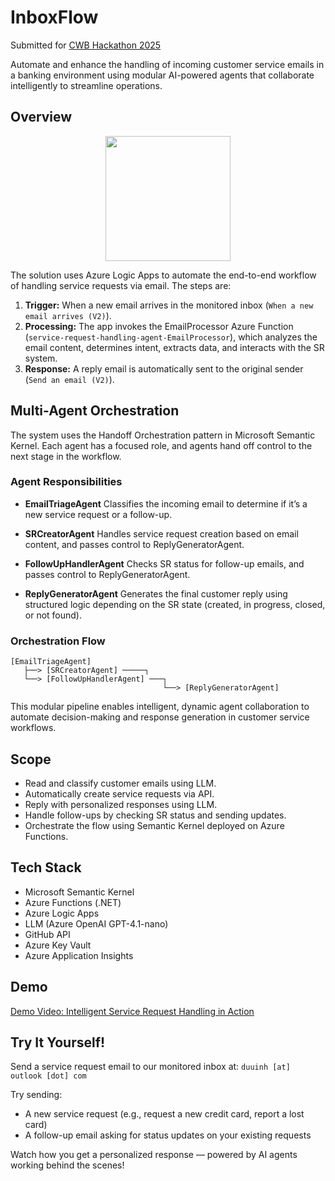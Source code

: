 # InboxFlow
Submitted for [CWB Hackathon 2025](https://www.cwbhackathon.com/problem-statements/mlai-intelligent-email-service-handling)

Automate and enhance the handling of incoming customer service emails in a banking environment using modular AI-powered agents that collaborate intelligently to streamline operations.

## Overview
<p align="center">
  <img src="https://github.com/user-attachments/assets/c4ad74bb-f416-4326-ac1b-a51db2caa6be" width="200"/>
</p>
The solution uses Azure Logic Apps to automate the end-to-end workflow of handling service requests via email. The steps are:

1. **Trigger:** When a new email arrives in the monitored inbox (`When a new email arrives (V2)`).
2. **Processing:** The app invokes the EmailProcessor Azure Function (`service-request-handling-agent-EmailProcessor`), which analyzes the email content, determines intent, extracts data, and interacts with the SR system.
3. **Response:** A reply email is automatically sent to the original sender (`Send an email (V2)`).

## Multi-Agent Orchestration

The system uses the Handoff Orchestration pattern in Microsoft Semantic Kernel. Each agent has a focused role, and agents hand off control to the next stage in the workflow.

### Agent Responsibilities

* **EmailTriageAgent**
  Classifies the incoming email to determine if it’s a new service request or a follow-up.

* **SRCreatorAgent**
  Handles service request creation based on email content, and passes control to ReplyGeneratorAgent.

* **FollowUpHandlerAgent**
  Checks SR status for follow-up emails, and passes control to ReplyGeneratorAgent.

* **ReplyGeneratorAgent**
  Generates the final customer reply using structured logic depending on the SR state (created, in progress, closed, or not found).

### Orchestration Flow
```
[EmailTriageAgent]
   ├──> [SRCreatorAgent] ─────┐
   └──> [FollowUpHandlerAgent] ───┐
                                  └──> [ReplyGeneratorAgent]
```
This modular pipeline enables intelligent, dynamic agent collaboration to automate decision-making and response generation in customer service workflows.

## Scope 
* Read and classify customer emails using LLM.
* Automatically create service requests via API.
* Reply with personalized responses using LLM.
* Handle follow-ups by checking SR status and sending updates.
* Orchestrate the flow using Semantic Kernel deployed on Azure Functions.
  
## Tech Stack

* Microsoft Semantic Kernel
* Azure Functions (.NET)
* Azure Logic Apps
* LLM (Azure OpenAI GPT-4.1-nano)
* GitHub API
* Azure Key Vault
* Azure Application Insights
  
## Demo
[Demo Video: Intelligent Service Request Handling in Action](https://www.canva.com/design/DAGpx7vptC4/askCR-r3OMHNkTNq2wPyKA/view?utm_content=DAGpx7vptC4&utm_campaign=designshare&utm_medium=link2&utm_source=uniquelinks&utlId=h4aca4380fd)

## Try It Yourself!
Send a service request email to our monitored inbox at:
`duuinh [at] outlook [dot] com`

Try sending:
* A new service request (e.g., request a new credit card, report a lost card)
* A follow-up email asking for status updates on your existing requests

Watch how you get a personalized response — powered by AI agents working behind the scenes!
